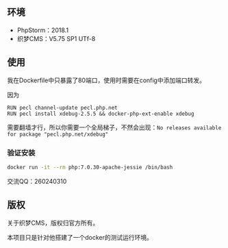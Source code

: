 ## 环境
- PhpStorm：2018.1
- 织梦CMS：V5.75 SP1 UTf-8


## 使用
我在Dockerfile中只暴露了80端口，使用时需要在config中添加端口转发。

因为
```shell
RUN pecl channel-update pecl.php.net
RUN pecl install xdebug-2.5.5 && docker-php-ext-enable xdebug
```
需要翻墙才行，所以你需要一个全局梯子，不然会出现：``` No releases available for package "pecl.php.net/xdebug" ```


### 验证安装
```bash
docker run -it --rm php:7.0.30-apache-jessie /bin/bash
```

交流QQ：260240310

## 版权
关于织梦CMS，版权归官方所有。

本项目只是针对他搭建了一个docker的测试运行环境。
